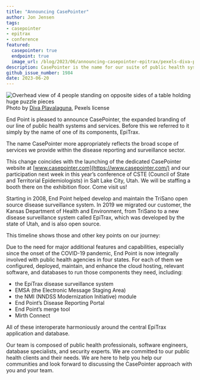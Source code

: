 ```yaml
---
title: "Announcing CasePointer"
author: Jon Jensen
tags:
- casepointer
- epitrax
- conference
featured:
  casepointer: true
  endpoint: true
  image_url: /blog/2023/06/announcing-casepointer-epitrax/pexels-diva-plavalaguna-6147381.webp
description: CasePointer is the name for our suite of public health systems and services built around EpiTrax.
github_issue_number: 1984
date: 2023-06-20
---
```


![Overhead view of 4 people standing on opposite sides of a table holding huge puzzle pieces](/blog/2023/06/announcing-casepointer-epitrax/pexels-diva-plavalaguna-6147381.webp)<br>
Photo by [Diva Plavalaguna](https://www.pexels.com/photo/close-up-photo-of-people-holding-puzzle-pieces-6147381/), Pexels license

End Point is pleased to announce CasePointer, the expanded branding of our line of public health systems and services. Before this we referred to it simply by the name of one of its components, EpiTrax.

The name CasePointer more appropriately reflects the broad scope of services we provide within the disease reporting and surveillance sector.

This change coincides with the launching of the dedicated CasePointer website at [www.casepointer.com](https://www.casepointer.com/) and our participation next week in this year’s conference of CSTE (Council of State and Territorial Epidemiologists) in Salt Lake City, Utah. We will be staffing a booth there on the exhibition floor. Come visit us!

Starting in 2008, End Point helped develop and maintain the TriSano open source disease surveillance system. In 2019 we migrated our customer, the Kansas Department of Health and Environment, from TriSano to a new disease surveillance system called EpiTrax, which was developed by the state of Utah, and is also open source.

This timeline shows those and other key points on our journey:

<object style="max-width:100%" type="image/svg+xml" data="/blog/2023/06/announcing-casepointer-epitrax/casepointer-timeline-20230620.svg"></object>

Due to the need for major additional features and capabilities, especially since the onset of the COVID-19 pandemic, End Point is now integrally involved with public health agencies in four states. For each of them we configured, deployed, maintain, and enhance the cloud hosting, relevant software, and databases to run those components they need, including:

* the EpiTrax disease surveillance system
* EMSA (the Electronic Message Staging Area)
* the NMI (NNDSS Modernization Initiative) module
* End Point’s Disease Reporting Portal
* End Point’s merge tool
* Mirth Connect

All of these interoperate harmoniously around the central EpiTrax application and database.

Our team is composed of public health professionals, software engineers, database specialists, and security experts. We are committed to our public health clients and their needs. We are here to help you help our communities and look forward to discussing the CasePointer approach with you and your team.
